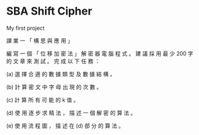 # SBA Shift Cipher
My first project

課 業 一 「 構 思 與 應 用 」

編 寫 一 個 「 位 移 加 密 法 」 解 密 器 電 腦 程 式 。 建 議 採 用 最 少 200 字 的 文 章 來 測 試 。 完 成
以 下 任 務 ：

(a) 選 擇 合 適 的 數 據 類 型 及 數 據 結 構 。

(b) 計 算 密 文 中 字 母 出 現 的 次 數 。

(c) 計 算 所 有 可 能 的 k 值 。

(d) 使 用 逐 步 求 精 法 ， 描 述 一 個 解 密 的 算 法 。

(e) 使 用 流 程 圖 ， 描 述 在 (d) 部 分 的 算 法 。
